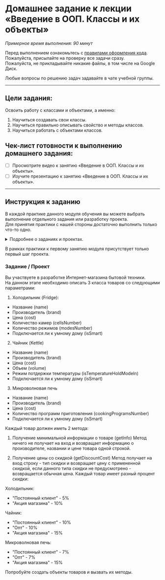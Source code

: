 # Домашнее задание к лекции «Введение в ООП. Классы и их объекты»

_Примерное время выполнения: 90 минут_

Перед выполнением ознакомьтесь с [правилами оформления кода](https://github.com/netology-code/bios-2-homeworks/blob/master/swift-code-syle-guide.md).  
Пожалуйста, присылайте на проверку все задачи сразу.  
Пожалуйста, не прикладывайте никакие файлы, в том числе на Google Диск.  

Любые вопросы по решению задач задавайте в чате учебной группы.

_______
## Цели задания:

Освоить работу с классами и объектами, а именно:
1. Научиться создавать свои классы.
2. Научиться правильно описывать свойство и методы классов.
3. Научиться работать с объектами классов.

## Чек-лист готовности к выполнению домашнего задания:

- [ ] Просмотрите видео к занятию «Введение в ООП. Классы и их объекты».
- [ ] Изучите презентацию к занятию «Введение в ООП. Классы и их объекты».

----------------------

## Инструкция к заданию
В каждой практике данного модуля обучения вы можете выбрать выполнение отдельного задания или разработку проекта.  
Для принятия практики с нашей стороны достаточно выполнить только что-то одно.
<details>
    <summary>Подробнее о заданиях и проектах.</summary>
1. Проект - В рамках данного модуля мы предлагаем разработать проект. 
Каждая следующая практика в рамках проекта будет базироваться на выполненной практике к предыдущему занятию и закреплять новые знания.
По итогам вы получите полностью разработанный вами относительно крупный индивидуальный проект.

2. Задание - Это полностью отдельная практика для закрепления информации с занятия.
При выборе этого формата вы не потеряете никакой информации с курса.
Если у вас немного времени на обучение, мы рекомендуем выбрать данный тип практики.

Вы можете перейти на задания, если не справляетесь с отдельными темами по проекту, в любой момент.
Вы можете начать разработку проекта в любой момент, однако при этом вы должны будете выполнить и предыдущие практики по проекту.
</details>

В рамках практики к первому занятию модуля присутствует только первый шаг проекта.

### Задание / Проект
Вы участвуете в разработке Интернет-магазина бытовой техники.  
На данном этапе необходимо описать 3 класса товаров со следующими параметрами:

1. Холодильник (Fridge):
* Название (name)
* Производитель (brand)
* Цена (cost)
* Количество камер (cellsNumber)
* Количество режимов (modesNumber)
* Подключается ли к умному дому (isSmart)

2. Чайник (Kettle)
* Название (name)
* Производитель (brand)
* Цена (cost)
* Объем (volume)
* Режим потдержки температуры (isTemperatureHoldModeIn)
* Подключается ли к умному дому (isSmart)

3. Микроволновая печь
* Название (name)
* Производитель (brand)
* Цена (cost)
* Количество программ приготовления (cookingProgramsNumber)
* Подключается ли к умному дому (isSmart)


Каждый товар должен иметь 2 метода:
1. Получение минимальной информации о товаре (getInfo)
Метод ничего не получает на вход и возвращает информацию о производителе, названии и цене товара одной строкой.

2. Получение цены со скидкой (getDiscountCost)
Метод получает на вход строку - тип скидки и возвращает цену с примененной скидкой, если данного типа скидки не предусмотрено - возвращается обычная цена.
Каждый товар имеет разный процент скидки:

Холодильник:
* "Постоянный клиент" - 5%
* "Акция магазина" - 10%

Чайник:
* "Постоянный клиент" - 10%
* "Опт" - 10%
* "Акция магазина" - 15%

Микроволновая печь:
* "Постоянный клиент" - 7%
* "Опт" - 7%
* "Акция магазина" - 15%


Попробуйте создать объекты товаров и вызвать их методы.
